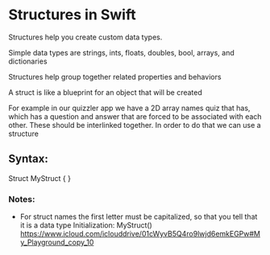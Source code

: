 # Structures in Swift

Structures help you create custom data types. 

Simple data types are strings, ints, floats, doubles, bool, arrays, and dictionaries

Structures help group together related properties and behaviors

A struct is like a blueprint for an object that will be created 

For example in our quizzler app we have a 2D array names quiz that has, which has a question and answer that are forced to be associated with each other. These should be interlinked together. In order to do that we can use a structure
## Syntax: 
Struct MyStruct {		}
### Notes:
- For struct names the first letter must be capitalized, so that you tell that it is a data type
Initialization:
MyStruct()
https://www.icloud.com/iclouddrive/01cWyvB5Q4ro9lwjd6emkEGPw#My_Playground_copy_10
